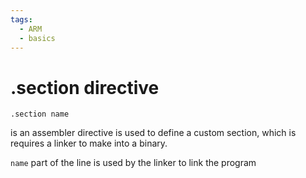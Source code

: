 ```yaml
---
tags: 
  - ARM
  - basics
---
```

# .section directive
```
.section name
```
is an assembler directive is used to define a custom section, which is requires a linker to make into a binary.

`name` part of the line is used by the linker to link the program

